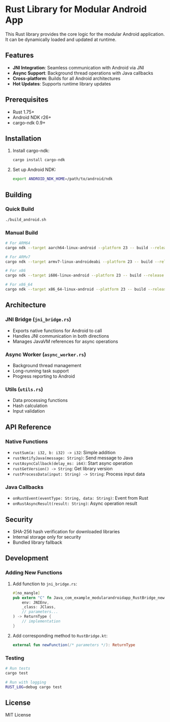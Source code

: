 # Rust Library for Modular Android App

This Rust library provides the core logic for the modular Android application. It can be dynamically loaded and updated at runtime.

## Features

- **JNI Integration**: Seamless communication with Android via JNI
- **Async Support**: Background thread operations with Java callbacks
- **Cross-platform**: Builds for all Android architectures
- **Hot Updates**: Supports runtime library updates

## Prerequisites

- Rust 1.75+
- Android NDK r26+
- cargo-ndk 0.9+

## Installation

1. Install cargo-ndk:
   ```bash
   cargo install cargo-ndk
   ```

2. Set up Android NDK:
   ```bash
   export ANDROID_NDK_HOME=/path/to/android/ndk
   ```

## Building

### Quick Build
```bash
./build_android.sh
```

### Manual Build
```bash
# For ARM64
cargo ndk --target aarch64-linux-android --platform 23 -- build --release

# For ARMv7
cargo ndk --target armv7-linux-androideabi --platform 23 -- build --release

# For x86
cargo ndk --target i686-linux-android --platform 23 -- build --release

# For x86_64
cargo ndk --target x86_64-linux-android --platform 23 -- build --release
```

## Architecture

### JNI Bridge (`jni_bridge.rs`)
- Exports native functions for Android to call
- Handles JNI communication in both directions
- Manages JavaVM references for async operations

### Async Worker (`async_worker.rs`)
- Background thread management
- Long-running task support
- Progress reporting to Android

### Utils (`utils.rs`)
- Data processing functions
- Hash calculation
- Input validation

## API Reference

### Native Functions
- `rustSum(a: i32, b: i32) -> i32`: Simple addition
- `rustNotifyJava(message: String)`: Send message to Java
- `rustAsyncCallback(delay_ms: i64)`: Start async operation
- `rustGetVersion() -> String`: Get library version
- `rustProcessData(input: String) -> String`: Process input data

### Java Callbacks
- `onRustEvent(eventType: String, data: String)`: Event from Rust
- `onRustAsyncResult(result: String)`: Async operation result

## Security

- SHA-256 hash verification for downloaded libraries
- Internal storage only for security
- Bundled library fallback

## Development

### Adding New Functions

1. Add function to `jni_bridge.rs`:
   ```rust
   #[no_mangle]
   pub extern "C" fn Java_com_example_modularandroidapp_RustBridge_newFunction(
       env: JNIEnv,
       _class: JClass,
       // parameters...
   ) -> ReturnType {
       // implementation
   }
   ```

2. Add corresponding method to `RustBridge.kt`:
   ```kotlin
   external fun newFunction(/* parameters */): ReturnType
   ```

### Testing

```bash
# Run tests
cargo test

# Run with logging
RUST_LOG=debug cargo test
```

## License

MIT License 